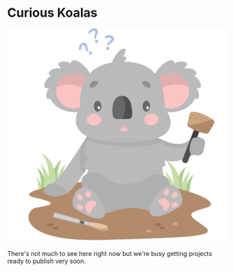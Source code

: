 # Curious Koalas

![Curious Koalas Logo](images/logo.png)

There's not much to see here right now but we're busy getting projects ready to publish very soon.
